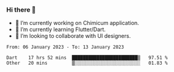 ### Hi there 👋

<!--
**devcat37/devcat37** is a ✨ _special_ ✨ repository because its `README.md` (this file) appears on your GitHub profile.-->


- 🔭 I’m currently working on Chimicum application.
- 🌱 I’m currently learning Flutter/Dart.
- 👯 I’m looking to collaborate with UI designers.
<!-- - 🤔 I’m looking for help with ... -->

<!--START_SECTION:waka-->

```text
From: 06 January 2023 - To: 13 January 2023

Dart    17 hrs 52 mins  ████████████████████████▒   97.51 %
Other   20 mins         ▒░░░░░░░░░░░░░░░░░░░░░░░░   01.83 %
```

<!--END_SECTION:waka-->

